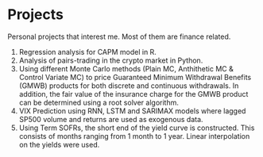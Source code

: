 # Projects
Personal projects that interest me. Most of them are finance related.

1. Regression analysis for CAPM model in R.
2. Analysis of pairs-trading in the crypto market in Python.
3. Using different Monte Carlo methods (Plain MC, Anthithetic MC & Control Variate MC) to price Guaranteed Minimum Withdrawal Benefits (GMWB) products for both discrete and continuous withdrawals. In addition, the fair value of the insurance charge for the GMWB product can be determined using a root solver algorithm.
4. VIX Prediction using RNN, LSTM and SARIMAX models where lagged SP500 volume and returns are used as exogenous data.
5. Using Term SOFRs, the short end of the yield curve is constructed. This consists of months ranging from 1 month to 1 year. Linear interpolation on the yields were used.
